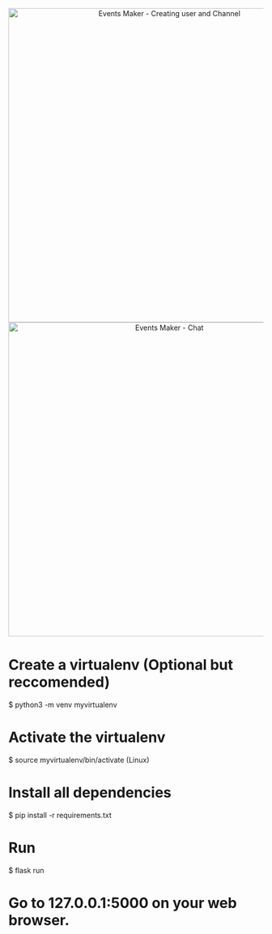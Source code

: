 <!-- show case/gif section -->
<p align="center">
    <img alt="Events Maker - Creating user and Channel " height="620" src="https://media.giphy.com/media/cO8Nom4LZTIn0K6Da0/giphy.gif" />
    <img alt="Events Maker - Chat " height="620" src="https://media.giphy.com/media/IdINDyTVdNh36NZ6Ng/giphy.gif" />

  </a>
</p>

# Create a virtualenv (Optional but reccomended)
$ python3 -m venv myvirtualenv

# Activate the virtualenv
$ source myvirtualenv/bin/activate (Linux)

# Install all dependencies
$ pip install -r requirements.txt

# Run
$ flask run

# Go to 127.0.0.1:5000 on your web browser.
